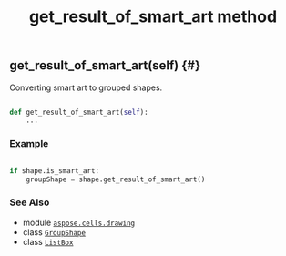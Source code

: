 ﻿---
title: get_result_of_smart_art method
second_title: Aspose.Cells for Python via .NET API References
description: 
type: docs
weight: 140
url: /aspose.cells.drawing/listbox/get_result_of_smart_art/
is_root: false
---

## get_result_of_smart_art(self) {#}

Converting smart art to grouped shapes.



```python

def get_result_of_smart_art(self):
    ...
```



### Example 


```python

if shape.is_smart_art:
    groupShape = shape.get_result_of_smart_art()

```



### See Also
* module [`aspose.cells.drawing`](../../)
* class [`GroupShape`](/cells/python-net/aspose.cells.drawing/groupshape)
* class [`ListBox`](/cells/python-net/aspose.cells.drawing/listbox)
